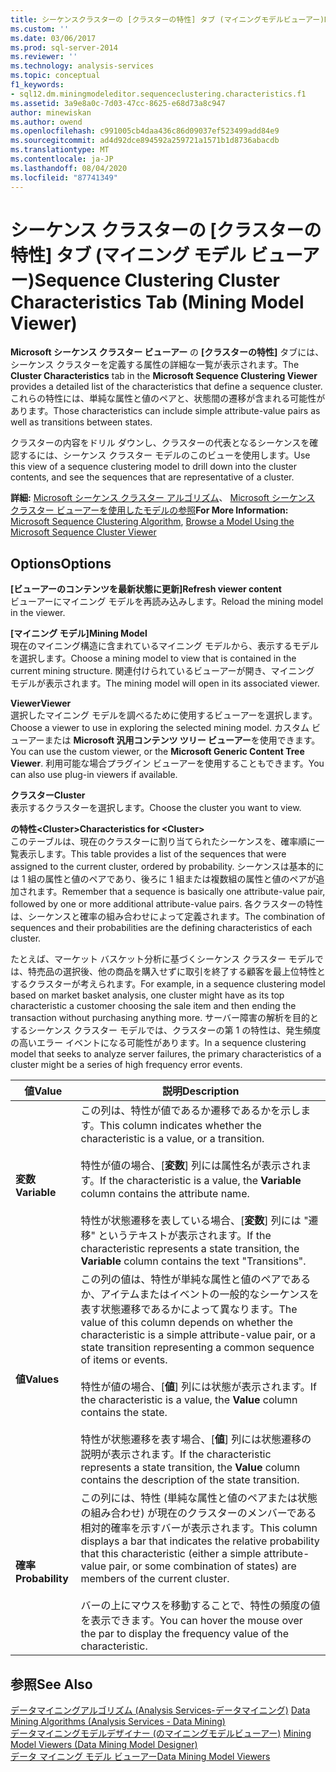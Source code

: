 ```yaml
---
title: シーケンスクラスターの [クラスターの特性] タブ (マイニングモデルビューアー)Microsoft Docs
ms.custom: ''
ms.date: 03/06/2017
ms.prod: sql-server-2014
ms.reviewer: ''
ms.technology: analysis-services
ms.topic: conceptual
f1_keywords:
- sql12.dm.miningmodeleditor.sequenceclustering.characteristics.f1
ms.assetid: 3a9e8a0c-7d03-47cc-8625-e68d73a8c947
author: minewiskan
ms.author: owend
ms.openlocfilehash: c991005cb4daa436c86d09037ef523499add84e9
ms.sourcegitcommit: ad4d92dce894592a259721a1571b1d8736abacdb
ms.translationtype: MT
ms.contentlocale: ja-JP
ms.lasthandoff: 08/04/2020
ms.locfileid: "87741349"
---
```

# <a name="sequence-clustering-cluster-characteristics-tab-mining-model-viewer"></a><span data-ttu-id="ceebc-102">シーケンス クラスターの [クラスターの特性] タブ (マイニング モデル ビューアー)</span><span class="sxs-lookup"><span data-stu-id="ceebc-102">Sequence Clustering Cluster Characteristics Tab (Mining Model Viewer)</span></span>
  <span data-ttu-id="ceebc-103">**Microsoft シーケンス クラスター ビューアー** の **[クラスターの特性]** タブには、シーケンス クラスターを定義する属性の詳細な一覧が表示されます。</span><span class="sxs-lookup"><span data-stu-id="ceebc-103">The **Cluster Characteristics** tab in the **Microsoft Sequence Clustering Viewer** provides a detailed list of the characteristics that define a sequence cluster.</span></span> <span data-ttu-id="ceebc-104">これらの特性には、単純な属性と値のペアと、状態間の遷移が含まれる可能性があります。</span><span class="sxs-lookup"><span data-stu-id="ceebc-104">Those characteristics can include simple attribute-value pairs as well as transitions between states.</span></span>  
  
 <span data-ttu-id="ceebc-105">クラスターの内容をドリル ダウンし、クラスターの代表となるシーケンスを確認するには、シーケンス クラスター モデルのこのビューを使用します。</span><span class="sxs-lookup"><span data-stu-id="ceebc-105">Use this view of a sequence clustering model to drill down into the cluster contents, and see the sequences that are representative of a cluster.</span></span>  
  
 <span data-ttu-id="ceebc-106">**詳細:** [Microsoft シーケンス クラスター アルゴリズム](data-mining/microsoft-sequence-clustering-algorithm.md)、 [Microsoft シーケンス クラスター ビューアーを使用したモデルの参照](data-mining/browse-a-model-using-the-microsoft-sequence-cluster-viewer.md)</span><span class="sxs-lookup"><span data-stu-id="ceebc-106">**For More Information:** [Microsoft Sequence Clustering Algorithm](data-mining/microsoft-sequence-clustering-algorithm.md), [Browse a Model Using the Microsoft Sequence Cluster Viewer](data-mining/browse-a-model-using-the-microsoft-sequence-cluster-viewer.md)</span></span>  
  
## <a name="options"></a><span data-ttu-id="ceebc-107">Options</span><span class="sxs-lookup"><span data-stu-id="ceebc-107">Options</span></span>  
 <span data-ttu-id="ceebc-108">**[ビューアーのコンテンツを最新状態に更新]**</span><span class="sxs-lookup"><span data-stu-id="ceebc-108">**Refresh viewer content**</span></span>  
 <span data-ttu-id="ceebc-109">ビューアーにマイニング モデルを再読み込みします。</span><span class="sxs-lookup"><span data-stu-id="ceebc-109">Reload the mining model in the viewer.</span></span>  
  
 <span data-ttu-id="ceebc-110">**[マイニング モデル]**</span><span class="sxs-lookup"><span data-stu-id="ceebc-110">**Mining Model**</span></span>  
 <span data-ttu-id="ceebc-111">現在のマイニング構造に含まれているマイニング モデルから、表示するモデルを選択します。</span><span class="sxs-lookup"><span data-stu-id="ceebc-111">Choose a mining model to view that is contained in the current mining structure.</span></span> <span data-ttu-id="ceebc-112">関連付けられているビューアーが開き、マイニング モデルが表示されます。</span><span class="sxs-lookup"><span data-stu-id="ceebc-112">The mining model will open in its associated viewer.</span></span>  
  
 <span data-ttu-id="ceebc-113">**Viewer**</span><span class="sxs-lookup"><span data-stu-id="ceebc-113">**Viewer**</span></span>  
 <span data-ttu-id="ceebc-114">選択したマイニング モデルを調べるために使用するビューアーを選択します。</span><span class="sxs-lookup"><span data-stu-id="ceebc-114">Choose a viewer to use in exploring the selected mining model.</span></span> <span data-ttu-id="ceebc-115">カスタム ビューアーまたは **Microsoft 汎用コンテンツ ツリー ビューアー**を使用できます。</span><span class="sxs-lookup"><span data-stu-id="ceebc-115">You can use the custom viewer, or the **Microsoft Generic Content Tree Viewer**.</span></span> <span data-ttu-id="ceebc-116">利用可能な場合プラグイン ビューアーを使用することもできます。</span><span class="sxs-lookup"><span data-stu-id="ceebc-116">You can also use plug-in viewers if available.</span></span>  
  
 <span data-ttu-id="ceebc-117">**クラスター**</span><span class="sxs-lookup"><span data-stu-id="ceebc-117">**Cluster**</span></span>  
 <span data-ttu-id="ceebc-118">表示するクラスターを選択します。</span><span class="sxs-lookup"><span data-stu-id="ceebc-118">Choose the cluster you want to view.</span></span>  
  
 <span data-ttu-id="ceebc-119">**の特性\<Cluster>**</span><span class="sxs-lookup"><span data-stu-id="ceebc-119">**Characteristics for \<Cluster>**</span></span>  
 <span data-ttu-id="ceebc-120">このテーブルは、現在のクラスターに割り当てられたシーケンスを、確率順に一覧表示します。</span><span class="sxs-lookup"><span data-stu-id="ceebc-120">This table provides a list of the sequences that were assigned to the current cluster, ordered by probability.</span></span> <span data-ttu-id="ceebc-121">シーケンスは基本的には 1 組の属性と値のペアであり、後ろに 1 組または複数組の属性と値のペアが追加されます。</span><span class="sxs-lookup"><span data-stu-id="ceebc-121">Remember that a sequence is basically one attribute-value pair, followed by one or more additional attribute-value pairs.</span></span> <span data-ttu-id="ceebc-122">各クラスターの特性は、シーケンスと確率の組み合わせによって定義されます。</span><span class="sxs-lookup"><span data-stu-id="ceebc-122">The combination of sequences and their probabilities are the defining characteristics of each cluster.</span></span>  
  
 <span data-ttu-id="ceebc-123">たとえば、マーケット バスケット分析に基づくシーケンス クラスター モデルでは、特売品の選択後、他の商品を購入せずに取引を終了する顧客を最上位特性とするクラスターが考えられます。</span><span class="sxs-lookup"><span data-stu-id="ceebc-123">For example, in a sequence clustering model based on market basket analysis, one cluster might have as its top characteristic a customer choosing the sale item and then ending the transaction without purchasing anything more.</span></span> <span data-ttu-id="ceebc-124">サーバー障害の解析を目的とするシーケンス クラスター モデルでは、クラスターの第 1 の特性は、発生頻度の高いエラー イベントになる可能性があります。</span><span class="sxs-lookup"><span data-stu-id="ceebc-124">In a sequence clustering model that seeks to analyze server failures, the primary characteristics of a cluster might be a series of high frequency error events.</span></span>  
  
|<span data-ttu-id="ceebc-125">値</span><span class="sxs-lookup"><span data-stu-id="ceebc-125">Value</span></span>|<span data-ttu-id="ceebc-126">説明</span><span class="sxs-lookup"><span data-stu-id="ceebc-126">Description</span></span>|  
|-----------|-----------------|  
|<span data-ttu-id="ceebc-127">**変数**</span><span class="sxs-lookup"><span data-stu-id="ceebc-127">**Variable**</span></span>|<span data-ttu-id="ceebc-128">この列は、特性が値であるか遷移であるかを示します。</span><span class="sxs-lookup"><span data-stu-id="ceebc-128">This column indicates whether the characteristic is a value, or a transition.</span></span><br /><br /> <span data-ttu-id="ceebc-129">特性が値の場合、[**変数**] 列には属性名が表示されます。</span><span class="sxs-lookup"><span data-stu-id="ceebc-129">If the characteristic is a value, the **Variable** column contains the attribute name.</span></span><br /><br /> <span data-ttu-id="ceebc-130">特性が状態遷移を表している場合、[**変数**] 列には "遷移" というテキストが表示されます。</span><span class="sxs-lookup"><span data-stu-id="ceebc-130">If the characteristic represents a state transition, the **Variable** column contains the text "Transitions".</span></span>|  
|<span data-ttu-id="ceebc-131">**値**</span><span class="sxs-lookup"><span data-stu-id="ceebc-131">**Values**</span></span>|<span data-ttu-id="ceebc-132">この列の値は、特性が単純な属性と値のペアであるか、アイテムまたはイベントの一般的なシーケンスを表す状態遷移であるかによって異なります。</span><span class="sxs-lookup"><span data-stu-id="ceebc-132">The value of this column depends on whether the characteristic is a simple attribute-value pair, or a state transition representing a common sequence of items or events.</span></span><br /><br /> <span data-ttu-id="ceebc-133">特性が値の場合、[**値**] 列には状態が表示されます。</span><span class="sxs-lookup"><span data-stu-id="ceebc-133">If the characteristic is a value, the **Value** column contains the state.</span></span><br /><br /> <span data-ttu-id="ceebc-134">特性が状態遷移を表す場合、[**値**] 列には状態遷移の説明が表示されます。</span><span class="sxs-lookup"><span data-stu-id="ceebc-134">If the characteristic represents a state transition, the **Value** column contains the description of the state transition.</span></span>|  
|<span data-ttu-id="ceebc-135">**確率**</span><span class="sxs-lookup"><span data-stu-id="ceebc-135">**Probability**</span></span>|<span data-ttu-id="ceebc-136">この列には、特性 (単純な属性と値のペアまたは状態の組み合わせ) が現在のクラスターのメンバーである相対的確率を示すバーが表示されます。</span><span class="sxs-lookup"><span data-stu-id="ceebc-136">This column displays a bar that indicates the relative probability that this characteristic (either a simple attribute-value pair, or some combination of states) are members of the current cluster.</span></span><br /><br /> <span data-ttu-id="ceebc-137">バーの上にマウスを移動することで、特性の頻度の値を表示できます。</span><span class="sxs-lookup"><span data-stu-id="ceebc-137">You can hover the mouse over the par to display the frequency value of the characteristic.</span></span>|  
  
## <a name="see-also"></a><span data-ttu-id="ceebc-138">参照</span><span class="sxs-lookup"><span data-stu-id="ceebc-138">See Also</span></span>  
 <span data-ttu-id="ceebc-139">[データマイニングアルゴリズム &#40;Analysis Services-データマイニング&#41;](data-mining/data-mining-algorithms-analysis-services-data-mining.md) </span><span class="sxs-lookup"><span data-stu-id="ceebc-139">[Data Mining Algorithms &#40;Analysis Services - Data Mining&#41;](data-mining/data-mining-algorithms-analysis-services-data-mining.md) </span></span>  
 <span data-ttu-id="ceebc-140">[データマイニングモデルデザイナー &#40;のマイニングモデルビューアー&#41;](mining-model-viewers-data-mining-model-designer.md) </span><span class="sxs-lookup"><span data-stu-id="ceebc-140">[Mining Model Viewers &#40;Data Mining Model Designer&#41;](mining-model-viewers-data-mining-model-designer.md) </span></span>  
 [<span data-ttu-id="ceebc-141">データ マイニング モデル ビューアー</span><span class="sxs-lookup"><span data-stu-id="ceebc-141">Data Mining Model Viewers</span></span>](data-mining/data-mining-model-viewers.md)  
  
  

